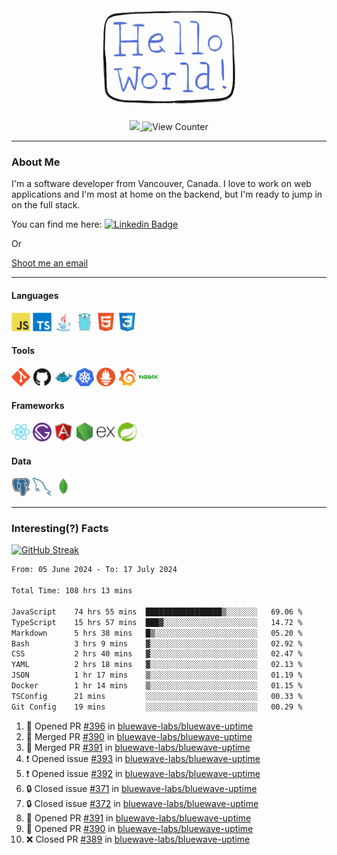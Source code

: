 <div align="center">
    <img src="./img/hello_world.webp" height="200px" width="">
    <div>
        <a href="https://www.linkedin.com/in/ajhollid">
            <img src="https://img.shields.io/badge/LinkedIn-blue"/>
        </a>
        <img src="https://komarev.com/ghpvc/?username=ajhollid&color=yellow" alt="View Counter">
    </div>
</div>

---

### About Me

I'm a software developer from Vancouver, Canada. I love to work on web applications and I'm most at home on the backend, but I'm ready to jump in on the full stack.

You can find me here: [![Linkedin Badge](https://img.shields.io/badge/-ajhollid-blue?style=flat&logo=Linkedin&logoColor=white)](https://www.linkedin.com/in/ajhollid)

Or

[Shoot me an email](mailto:ajhollid@gmail.com)

---

#### Languages

<div>
    <img src="./img/devicons/javascript-original.svg" width=30 height=30 alt="JavaScript">
    <img src="/img/devicons/typescript-original.svg" width=30 height=30 alt="TypeScript">
    <img src="./img/devicons/java-original.svg" width=30 height=30 alt="Java">
    <img src="./img/devicons/go-original.svg" width=30 height=30 alt="Golang">
    <img src="./img/devicons/html5-original.svg" width=30 height=30 alt="HTML 5">
    <img src="./img/devicons/css3-original.svg" width=30 height=30 alt="CSS 3">
</div>

#### Tools

<div>
    <img src="./img/devicons/git-original.svg" width=30 height=30 alt="Git">
    <img src="./img/devicons/github-original.svg" width=30 height=30 alt="Github">
    <img src="./img/devicons/docker-original.svg" width=30 
    height=30 alt="Docker">
    <img src="./img/devicons/kubernetes-original.svg" width=30 height=30 alt="K8">
    <img src="./img/devicons/prometheus-original.svg" width=30 height=30 alt="Prometheus">
    <img src="./img/devicons/grafana-original.svg" width=30 height=30 alt="Grafana">
    <img src="./img/devicons/nginx-original.svg" width=30 height=30 alt="Nginx">
</div>

#### Frameworks

<div>
    <img src="./img/devicons/react-original.svg" width=30 height=30 alt="React">
    <img src="./img/devicons/gatsby-original.svg" width=30 height=30 alt="Gatsby">
    <img src="./img/devicons/angularjs-original.svg" width=30 height=30 alt="AngularJS">
    <img src="./img/devicons/nodejs-original.svg" width=30 height=30 alt="NodeJS">
    <img src="./img/devicons/express-original.svg" width=30 height=30 alt="Express">
    <img src="./img/devicons/spring-original.svg" width=30 height=30 alt="Spring">
</div>

#### Data

<div>
    <img src="./img/devicons/postgresql-original.svg" width=30 height=30 alt="Postgresql">
    <img src="./img/devicons/mysql-original.svg" width=30 height=30 alt="Mysql">
    <img src="./img/devicons/mongodb-original.svg" width=30 height=30 alt="MongoDB">
</div>

---

### Interesting(?) Facts

[![GitHub Streak](http://github-readme-streak-stats.herokuapp.com?user=ajhollid)](https://git.io/streak-stats)

 <!--START_SECTION:waka-->

```txt
From: 05 June 2024 - To: 17 July 2024

Total Time: 108 hrs 13 mins

JavaScript    74 hrs 55 mins  █████████████████▒░░░░░░░   69.06 %
TypeScript    15 hrs 57 mins  ███▓░░░░░░░░░░░░░░░░░░░░░   14.72 %
Markdown      5 hrs 38 mins   █▒░░░░░░░░░░░░░░░░░░░░░░░   05.20 %
Bash          3 hrs 9 mins    ▓░░░░░░░░░░░░░░░░░░░░░░░░   02.92 %
CSS           2 hrs 40 mins   ▓░░░░░░░░░░░░░░░░░░░░░░░░   02.47 %
YAML          2 hrs 18 mins   ▓░░░░░░░░░░░░░░░░░░░░░░░░   02.13 %
JSON          1 hr 17 mins    ▒░░░░░░░░░░░░░░░░░░░░░░░░   01.19 %
Docker        1 hr 14 mins    ▒░░░░░░░░░░░░░░░░░░░░░░░░   01.15 %
TSConfig      21 mins         ░░░░░░░░░░░░░░░░░░░░░░░░░   00.33 %
Git Config    19 mins         ░░░░░░░░░░░░░░░░░░░░░░░░░   00.29 %
```

<!--END_SECTION:waka-->


<!--START_SECTION:activity-->
1. 💪 Opened PR [#396](https://github.com/bluewave-labs/bluewave-uptime/pull/396) in [bluewave-labs/bluewave-uptime](https://github.com/bluewave-labs/bluewave-uptime)
2. 🎉 Merged PR [#390](https://github.com/bluewave-labs/bluewave-uptime/pull/390) in [bluewave-labs/bluewave-uptime](https://github.com/bluewave-labs/bluewave-uptime)
3. 🎉 Merged PR [#391](https://github.com/bluewave-labs/bluewave-uptime/pull/391) in [bluewave-labs/bluewave-uptime](https://github.com/bluewave-labs/bluewave-uptime)
4. ❗ Opened issue [#393](https://github.com/bluewave-labs/bluewave-uptime/issues/393) in [bluewave-labs/bluewave-uptime](https://github.com/bluewave-labs/bluewave-uptime)
5. ❗ Opened issue [#392](https://github.com/bluewave-labs/bluewave-uptime/issues/392) in [bluewave-labs/bluewave-uptime](https://github.com/bluewave-labs/bluewave-uptime)
6. 🔒 Closed issue [#371](https://github.com/bluewave-labs/bluewave-uptime/issues/371) in [bluewave-labs/bluewave-uptime](https://github.com/bluewave-labs/bluewave-uptime)
7. 🔒 Closed issue [#372](https://github.com/bluewave-labs/bluewave-uptime/issues/372) in [bluewave-labs/bluewave-uptime](https://github.com/bluewave-labs/bluewave-uptime)
8. 💪 Opened PR [#391](https://github.com/bluewave-labs/bluewave-uptime/pull/391) in [bluewave-labs/bluewave-uptime](https://github.com/bluewave-labs/bluewave-uptime)
9. 💪 Opened PR [#390](https://github.com/bluewave-labs/bluewave-uptime/pull/390) in [bluewave-labs/bluewave-uptime](https://github.com/bluewave-labs/bluewave-uptime)
10. ❌ Closed PR [#389](https://github.com/bluewave-labs/bluewave-uptime/pull/389) in [bluewave-labs/bluewave-uptime](https://github.com/bluewave-labs/bluewave-uptime)
<!--END_SECTION:activity-->

